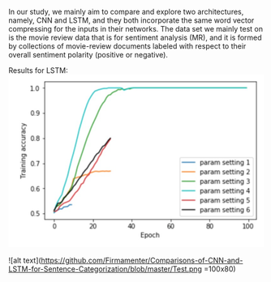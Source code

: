 In our study, we mainly aim to compare and explore two architectures, namely, CNN and LSTM, and they both incorporate the same word vector compressing for the inputs in their networks. The data set we mainly test on is the movie review data that is for sentiment analysis (MR), and it is formed by collections of movie-review documents labeled with respect to their overall sentiment polarity (positive or negative).

Results for LSTM:  
<img src="https://github.com/Firmamenter/Comparisons-of-CNN-and-LSTM-for-Sentence-Categorization/blob/master/Train.png" width="800">

![alt text](https://github.com/Firmamenter/Comparisons-of-CNN-and-LSTM-for-Sentence-Categorization/blob/master/Test.png =100x80)
